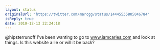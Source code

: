 ```yaml
---
layout: status
originalUrl: 'https://twitter.com/marcgg/status/14445535805046784'
isReply: true
date: 2010-12-13 22:24:18
---
```


@hipsterrunoff I've been wanting to go to www.iamcarles.com and look at things. Is this website a lie or will it be back?

